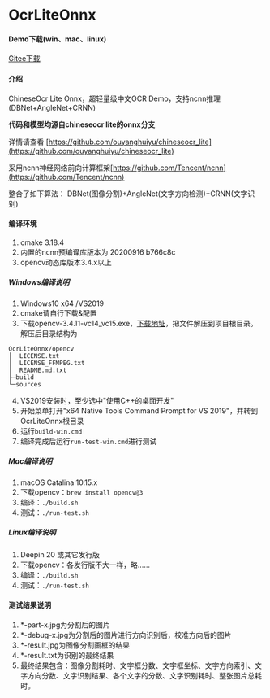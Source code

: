 # OcrLiteOnnx

#### Demo下载(win、mac、linux)
[Gitee下载](https://gitee.com/benjaminwan/ocr-lite-onnx/releases)

#### 介绍
ChineseOcr Lite Onnx，超轻量级中文OCR Demo，支持ncnn推理(DBNet+AngleNet+CRNN)

**代码和模型均源自chineseocr lite的onnx分支**

详情请查看 [https://github.com/ouyanghuiyu/chineseocr_lite](https://github.com/ouyanghuiyu/chineseocr_lite)

采用ncnn神经网络前向计算框架[https://github.com/Tencent/ncnn](https://github.com/Tencent/ncnn)

整合了如下算法：
DBNet(图像分割)+AngleNet(文字方向检测)+CRNN(文字识别)

#### 编译环境
1. cmake 3.18.4
2. 内置的ncnn预编译库版本为 20200916 b766c8c
3. opencv动态库版本3.4.x以上

##### Windows编译说明
1.  Windows10 x64 /VS2019
2.  cmake请自行下载&配置
3.  下载opencv-3.4.11-vc14_vc15.exe，[下载地址](https://github.com/opencv/opencv/releases/tag/3.4.11)，把文件解压到项目根目录。解压后目录结构为
```
OcrLiteOnnx/opencv
│  LICENSE.txt
│  LICENSE_FFMPEG.txt
│  README.md.txt
├─build              
└─sources
```
4.  VS2019安装时，至少选中"使用C++的桌面开发"
5.  开始菜单打开"x64 Native Tools Command Prompt for VS 2019"，并转到OcrLiteOnnx根目录
6.  运行```build-win.cmd```
7.  编译完成后运行```run-test-win.cmd```进行测试

##### Mac编译说明
1.  macOS Catalina 10.15.x
2.  下载opencv：```brew install opencv@3```
3.  编译：```./build.sh```
4.  测试：```./run-test.sh```

##### Linux编译说明
1.  Deepin 20 或其它发行版
2.  下载opencv：各发行版不大一样，略……
3.  编译：```./build.sh```
4.  测试：```./run-test.sh```

#### 测试结果说明
1.  *-part-x.jpg为分割后的图片
2.  *-debug-x.jpg为分割后的图片进行方向识别后，校准方向后的图片
3.  *-result.jpg为图像分割画框的结果
4.  *-result.txt为识别的最终结果
5.  最终结果包含：图像分割耗时、文字框分数、文字框坐标、文字方向索引、文字方向分数、文字识别结果、各个文字的分数、文字识别耗时、整张图片总耗时。